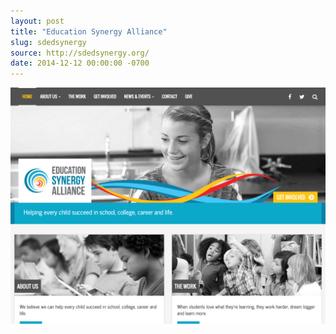 ```yaml
---
layout: post
title: "Education Synergy Alliance"
slug: sdedsynergy
source: http://sdedsynergy.org/
date: 2014-12-12 00:00:00 -0700
---
```


<img src="/assets/img/screenshots/education-synergy-alliance.jpg">
